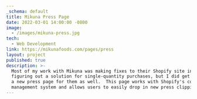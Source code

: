 ```yaml
---
_schema: default
title: Mikuna Press Page
date: 2022-03-01 14:00:00 -0800
image:
  - /images/mikuna-press.jpg
tech:
  - Web Development
link: https://mikunafoods.com/pages/press
layout: project
published: true
description: >-
  Most of my work with Mikuna was making fixes to their Shopify site including
  figuring out a solution for single-quantity purchases, but I did get to create
  a new press page for them as well.  This page works with Shopify's content
  management system and allows users to easily drop in new press clippings . 
---
```

